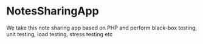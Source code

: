 # NotesSharingApp
We take this note sharing app based on PHP and perform black-box testing, unit testing, load testing, stress testing etc 
